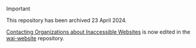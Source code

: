 > [!IMPORTANT]
> This repository has been archived 23 April 2024.
>
> [Contacting Organizations about Inaccessible Websites](https://www.w3.org/WAI/teach-advocate/contact-inaccessible-websites/) is now edited in the [wai-website](https://github.com/w3c/wai-website) repository.
